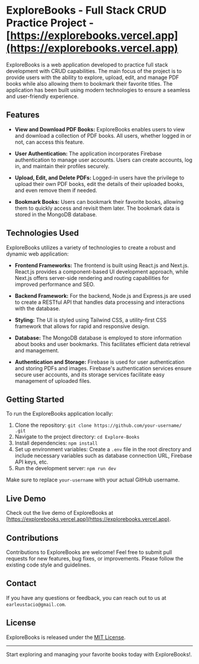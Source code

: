 # ExploreBooks - Full Stack CRUD Practice Project - [https://explorebooks.vercel.app](https://explorebooks.vercel.app)

ExploreBooks is a web application developed to practice full stack development with CRUD capabilities. The main focus of the project is to provide users with the ability to explore, upload, edit, and manage PDF books while also allowing them to bookmark their favorite titles. The application has been built using modern technologies to ensure a seamless and user-friendly experience.

## Features

- **View and Download PDF Books:** ExploreBooks enables users to view and download a collection of PDF books. All users, whether logged in or not, can access this feature.

- **User Authentication:** The application incorporates Firebase authentication to manage user accounts. Users can create accounts, log in, and maintain their profiles securely.

- **Upload, Edit, and Delete PDFs:** Logged-in users have the privilege to upload their own PDF books, edit the details of their uploaded books, and even remove them if needed.

- **Bookmark Books:** Users can bookmark their favorite books, allowing them to quickly access and revisit them later. The bookmark data is stored in the MongoDB database.

## Technologies Used

ExploreBooks utilizes a variety of technologies to create a robust and dynamic web application:

- **Frontend Frameworks:** The frontend is built using React.js and Next.js. React.js provides a component-based UI development approach, while Next.js offers server-side rendering and routing capabilities for improved performance and SEO.

- **Backend Framework:** For the backend, Node.js and Express.js are used to create a RESTful API that handles data processing and interactions with the database.

- **Styling:** The UI is styled using Tailwind CSS, a utility-first CSS framework that allows for rapid and responsive design.

- **Database:** The MongoDB database is employed to store information about books and user bookmarks. This facilitates efficient data retrieval and management.

- **Authentication and Storage:** Firebase is used for user authentication and storing PDFs and images. Firebase's authentication services ensure secure user accounts, and its storage services facilitate easy management of uploaded files.

## Getting Started

To run the ExploreBooks application locally:

1. Clone the repository: `git clone https://github.com/your-username/ .git`
2. Navigate to the project directory: `cd Explore-Books`
3. Install dependencies: `npm install`
4. Set up environment variables: Create a `.env` file in the root directory and include necessary variables such as database connection URL, Firebase API keys, etc.
5. Run the development server: `npm run dev`

Make sure to replace `your-username` with your actual GitHub username.

## Live Demo

Check out the live demo of ExploreBooks at [https://explorebooks.vercel.app](https://explorebooks.vercel.app).

## Contributions

Contributions to ExploreBooks are welcome! Feel free to submit pull requests for new features, bug fixes, or improvements. Please follow the existing code style and guidelines.

## Contact

If you have any questions or feedback, you can reach out to us at `earleustacio@gmail.com`.

## License

ExploreBooks is released under the [MIT License](LICENSE).

---

Start exploring and managing your favorite books today with ExploreBooks!.

